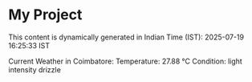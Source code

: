 # My Project

This content is dynamically generated in Indian Time (IST): 2025-07-19 16:25:33 IST


Current Weather in Coimbatore:
Temperature: 27.88 °C
Condition: light intensity drizzle
